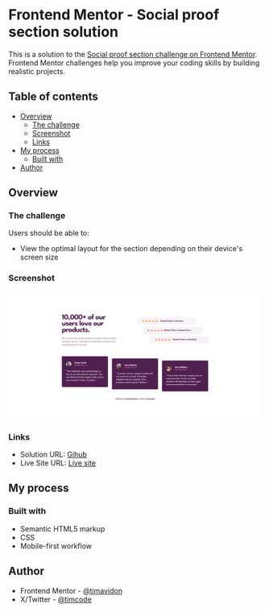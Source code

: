 # Frontend Mentor - Social proof section solution

This is a solution to the [Social proof section challenge on Frontend Mentor](https://www.frontendmentor.io/challenges/social-proof-section-6e0qTv_bA). Frontend Mentor challenges help you improve your coding skills by building realistic projects. 

## Table of contents

- [Overview](#overview)
  - [The challenge](#the-challenge)
  - [Screenshot](#screenshot)
  - [Links](#links)
- [My process](#my-process)
  - [Built with](#built-with)
- [Author](#author)


## Overview

### The challenge

Users should be able to:

- View the optimal layout for the section depending on their device's screen size

### Screenshot

![](./design/desktop-result.png)

### Links

- Solution URL: [Gihub](https://github.com/timavidon/Social-proof-section-solution)
- Live Site URL: [Live site](https://timavidon.github.io/Social-proof-section-solution/)

## My process

### Built with

- Semantic HTML5 markup
- CSS
- Mobile-first workflow

## Author

- Frontend Mentor - [@timavidon](https://www.frontendmentor.io/profile/timavidon)
- X/Twitter - [@timcode](https://twitter.com/timcode)




